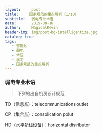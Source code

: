 ```yaml
---
layout:     post
title:     国家规范的重点解析（1/10）
subtitle:   弱电专业术语
date:       2019-08-16
author:     MagicalKevin
header-img: img/post-bg-intelligentize.jpg
catalog: true
tags:
   - 智能化
   - 弱电
   - 术语
   - 学习
   - 国家规范的重点解析
---
```




### 弱电专业术语

> 下列的出自机房设计规范

TO（信息点）：telecommunications outlet

CP（集合点）：consolidation polut

HD（水平配线设备）：horizontal distributor





